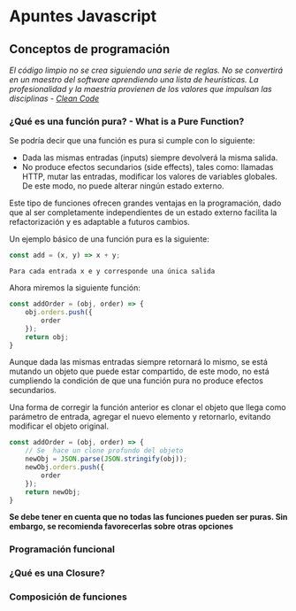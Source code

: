 # Apuntes Javascript

## Conceptos de programación

_El código limpio no se crea siguiendo una serie de reglas. No se convertirá en un maestro del software aprendiendo una lista de heurísticas. La profesionalidad y la maestría provienen de los valores que impulsan las disciplinas - [_Clean Code_](https://www.amazon.com/Clean-Code-Handbook-Software-Craftsmanship/dp/0132350882)_

### ¿Qué es una función pura? - What is a Pure Function?

Se podría decir que una función es pura si cumple con lo siguiente:

* Dada las mismas entradas (inputs) siempre devolverá la misma salida.
* No produce efectos secundarios (side effects), tales como: llamadas HTTP, mutar las entradas, modificar los valores de variables globales. De este modo, no puede alterar ningún estado externo.

Este tipo de funciones ofrecen grandes ventajas en la programación, dado que al ser completamente independientes de un estado externo facilita la refactorización y es adaptable a futuros cambios.

Un ejemplo básico de una función pura es la siguiente:

```javascript
const add = (x, y) => x + y;
```

`Para cada entrada x e y corresponde una única salida`

Ahora miremos la siguiente función:

```javascript
const addOrder = (obj, order) => {
    obj.orders.push({
        order
    });
    return obj;
}
```

Aunque dada las mismas entradas siempre retornará lo mismo, se está mutando un objeto que puede estar compartido, de este modo, no está cumpliendo la condición de que una función pura no produce efectos secundarios.

Una forma de corregir la función anterior es clonar el objeto que llega como parámetro de entrada, agregar el nuevo elemento y retornarlo, evitando modificar el objeto original.

```javascript
const addOrder = (obj, order) => {
    // Se  hace un clone profundo del objeto
    newObj = JSON.parse(JSON.stringify(obj));
    newObj.orders.push({
        order
    });
    return newObj;
}
```

**Se debe tener en cuenta que no todas las funciones pueden ser puras. Sin embargo, se recomienda favorecerlas sobre otras opciones**

### Programación funcional

### ¿Qué es una Closure?

### Composición de funciones
